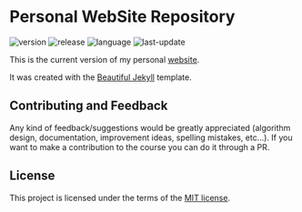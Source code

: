 # Personal WebSite Repository

![version](https://img.shields.io/badge/Version-Prod-blue)
![release](https://img.shields.io/badge/Release-1.3.0-blue)
![language](https://img.shields.io/badge/Language-HTML,Ruby,JavaScript-brightgreen)
![last-update](https://img.shields.io/badge/Last_update-09/20/2022-orange)

This is the current version of my personal [website](https://ansegura7.github.io).

It was created with the [Beautiful Jekyll](https://github.com/daattali/beautiful-jekyll) template.

## Contributing and Feedback
Any kind of feedback/suggestions would be greatly appreciated (algorithm design, documentation, improvement ideas, spelling mistakes, etc...). If you want to make a contribution to the course you can do it through a PR.

## License
This project is licensed under the terms of the <a href="https://github.com/ansegura7/ansegura7.github.io/blob/master/LICENSE">MIT license</a>.
